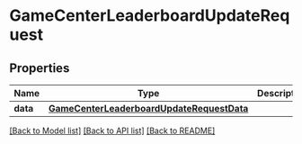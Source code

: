 # GameCenterLeaderboardUpdateRequest

## Properties
Name | Type | Description | Notes
------------ | ------------- | ------------- | -------------
**data** | [**GameCenterLeaderboardUpdateRequestData**](GameCenterLeaderboardUpdateRequestData.md) |  | 

[[Back to Model list]](../README.md#documentation-for-models) [[Back to API list]](../README.md#documentation-for-api-endpoints) [[Back to README]](../README.md)


